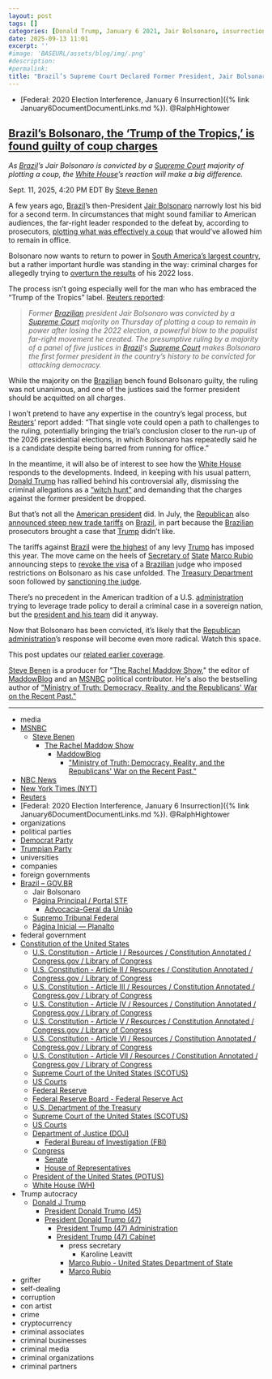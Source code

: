 ```yaml
---
layout: post
tags: []
categories: [Donald Trump, January 6 2021, Jair Bolsonaro, insurrection, guilty, prison]
date: 2025-09-13 11:01
excerpt: ''
#image: 'BASEURL/assets/blog/img/.png'
#description:
#permalink:
title: "Brazil’s Supreme Court Declared Former President, Jair Bolsonaro, Guilty of Coup D'état"
---
```


- [Federal: 2020 Election Interference, January 6 Insurrection]({% link January6DocumentDocumentLinks.md %}). @RalphHightower

## [Brazil’s Bolsonaro, the ‘Trump of the Tropics,’ is found guilty of coup charges](https://www.msnbc.com/rachel-maddow-show/maddowblog/brazils-bolsonaro-trump-tropics-found-guilty-coup-charges-rcna230688)

*As [Brazil](https://www.gov.br/)’s Jair Bolsonaro is convicted by a [Supreme Court](https://www.gov.br/orgaos/supremo-tribunal-federal) majority of plotting a coup, the [White House](https://www.whitehouse.gov/)’s reaction will make a big difference.*

Sept. 11, 2025, 4:20 PM EDT
By [Steve Benen](https://www.msnbc.com/author/steve-benen-ncpn433601)

A few years ago, [Brazil](https://www.gov.br/)’s then-President [Jair Bolsonaro](https://www.msnbc.com/rachel-maddow-show/maddowblog/trump-bolsonaro-radical-tariff-gambit-brazil-goes-bad-worse-rcna222329) narrowly lost his bid for a second term. In circumstances that might sound familiar to American audiences, the far-right leader responded to the defeat by, according to prosecutors, [plotting what was effectively a coup](https://www.msnbc.com/top-stories/latest/trump-bolsonaro-trial-brazil-military-might-rcna230388) that would’ve allowed him to remain in office.

Bolsonaro now wants to return to power in [South America’s largest country](https://www.gov.br/), but a rather important hurdle was standing in the way: criminal charges for allegedly trying to [overturn the results](https://www.nbcnews.com/news/world/brazil-bolsonaro-charged-alleged-coup-plan-poison-lula-rcna192749) of his 2022 loss.

The process isn’t going especially well for the man who has embraced the “Trump of the Tropics” label. [Reuters reported](https://www.nbcnews.com/world/brazil/brazils-bolsonaro-guilty-coup-charges-court-majority-decides-landmark-rcna230678):

> *Former [Brazilian](https://www.gov.br/) president Jair Bolsonaro was convicted by a [Supreme Court](https://www.gov.br/orgaos/supremo-tribunal-federal) majority on Thursday of plotting a coup to remain in power after losing the 2022 election, a powerful blow to the populist far-right movement he created. The presumptive ruling by a majority of a panel of five justices in [Brazil](https://www.gov.br/)‘s [Supreme Court](https://www.gov.br/orgaos/supremo-tribunal-federal) makes Bolsonaro the first former president in the country’s history to be convicted for attacking democracy.*

While the majority on the [Brazilian](https://www.gov.br/) bench found Bolsonaro guilty, the ruling was not unanimous, and one of the justices said the former president should be acquitted on all charges.

I won’t pretend to have any expertise in the country’s legal process, but [Reuters](https://www.reuters.com/)’ report added: “That single vote could open a path to challenges to the ruling, potentially bringing the trial’s conclusion closer to the run-up of the 2026 presidential elections, in which Bolsonaro has repeatedly said he is a candidate despite being barred from running for office.”

In the meantime, it will also be of interest to see how the [White House](https://www.whitehouse.gov/) responds to the developments. Indeed, in keeping with his usual pattern, [Donald Trump](https://www.donaldjtrump.com/) has rallied behind his controversial ally, dismissing the criminal allegations as a [“witch hunt”](https://www.msnbc.com/rachel-maddow-show/maddowblog/5-major-problems-trumps-radical-tariff-gambit-brazil-bolsonaro-trial-rcna218070) and demanding that the charges against the former president be dropped.

But that’s not all the [American president](https://www.donaldjtrump.com/) did. In July, the [Republican](https://www.gop.com/) also [announced steep new trade tariffs](https://www.msnbc.com/rachel-maddow-show/maddowblog/trump-bolsonaro-radical-tariff-gambit-brazil-goes-bad-worse-rcna222329) on [Brazil](https://www.gov.br/), in part because the [Brazilian](https://www.gov.br/) prosecutors brought a case that [Trump](https://www.donaldjtrump.com/) didn’t like.

The tariffs against [Brazil](https://www.gov.br/) were [the highest](https://www.nytimes.com/2025/07/30/world/americas/trump-sanctions-brazil-judge-bolsonaro.html) of any levy [Trump](https://www.donaldjtrump.com/) has imposed this year. The move came on the heels of [Secretary of]() [State](https://www.state.gov/) [Marco Rubio]() announcing steps to [revoke the visa](https://www.nytimes.com/live/2025/07/18/us/trump-news/a42e8ca1-3076-53d1-9b8f-03377103845a?smid=url-share) of a [Brazilian](https://www.gov.br/) judge who imposed restrictions on Bolsonaro as his case unfolded. The [Treasury Department](https://home.treasury.gov/) soon followed by [sanctioning the judge](https://www.nbcnews.com/politics/trump-administration/live-blog/trump-bove-hegseth-epstein-maxwell-giuffre-immigration-live-updates-rcna221293/rcrd85679?canonicalCard=true).

There’s no precedent in the American tradition of a U.S. [administration](https://www.whitehouse.gov/administration/) trying to leverage trade policy to derail a criminal case in a sovereign nation, but the [president and his team](https://www.donaldjtrump.com/) did it anyway.

Now that Bolsonaro has been convicted, it’s likely that the [Republican](https://www.gop.com/) [administration](https://www.whitehouse.gov/administration/)’s response will become even more radical. Watch this space.

This post updates our [related earlier coverage](https://www.msnbc.com/rachel-maddow-show/maddowblog/trump-bolsonaro-radical-tariff-gambit-brazil-goes-bad-worse-rcna222329).

[Steve Benen](https://www.msnbc.com/author/steve-benen-ncpn433601) is a producer for "[The Rachel Maddow Show](https://www.msnbc.com/rachel-maddow-show)," the editor of [MaddowBlog](https://www.msnbc.com/rachel-maddow-show) and an [MSNBC](https://www.msnbc.com/) political contributor. He's also the bestselling author of ["Ministry of Truth: Democracy, Reality, and the Republicans' War on the Recent Past."](https://www.harpercollins.com/products/ministry-of-truth-steve-benen)

----
- media
- [MSNBC](https://www.msnbc.com/)
    - [Steve Benen](https://www.msnbc.com/author/steve-benen-ncpn433601)
        - [The Rachel Maddow Show](https://www.msnbc.com/rachel-maddow-show)
            - [MaddowBlog](https://www.msnbc.com/rachel-maddow-show) 
                - ["Ministry of Truth: Democracy, Reality, and the Republicans' War on the Recent Past."](https://www.harpercollins.com/products/ministry-of-truth-steve-benen)
- [NBC News](https://www.nbcnews.com/)
- [New York Times (NYT)](https://www.nytimes.com/)
- [Reuters](https://www.reuters.com/)
- [Federal: 2020 Election Interference, January 6 Insurrection]({% link January6DocumentDocumentLinks.md %}). @RalphHightower
- organizations
- political parties
- [Democrat Party](https://www.democrats.org/)
- [Trumpian Party](https://www.gop.com/)
- universities
- companies
- foreign governments
- [Brazil – GOV.BR](https://www.gov.br/)
    - Jair Bolsonaro
    - [Página Principal / Portal STF](https://portal.stf.jus.br/)
        - [Advocacia-Geral da União](https://www.gov.br/orgaos/advocacia-geral-da-uniao)
    - [Supremo Tribunal Federal](https://www.gov.br/orgaos/supremo-tribunal-federal)
    - [Página Inicial — Planalto](https://www.gov.br/planalto/)
- federal government
- [Constitution of the United States](https://constitution.congress.gov/)
    - [U.S. Constitution - Article I / Resources / Constitution Annotated / Congress.gov / Library of Congress](https://constitution.congress.gov/constitution/article-1/)
    - [U.S. Constitution - Article II / Resources / Constitution Annotated / Congress.gov / Library of Congress](https://constitution.congress.gov/constitution/article-2/)
    - [U.S. Constitution - Article III / Resources / Constitution Annotated / Congress.gov / Library of Congress](https://constitution.congress.gov/constitution/article-3/)
    - [U.S. Constitution - Article IV / Resources / Constitution Annotated / Congress.gov / Library of Congress](https://constitution.congress.gov/constitution/article-4/)
    - [U.S. Constitution - Article V / Resources / Constitution Annotated / Congress.gov / Library of Congress](https://constitution.congress.gov/constitution/article-5/)
    - [U.S. Constitution - Article VI / Resources / Constitution Annotated / Congress.gov / Library of Congress](https://constitution.congress.gov/constitution/article-6/)
    - [U.S. Constitution - Article VII / Resources / Constitution Annotated / Congress.gov / Library of Congress](https://constitution.congress.gov/constitution/article-7/)
    - [Supreme Court of the United States (SCOTUS)](https://www.supremecourt.gov/)
    - [US Courts](https://www.uscourts.gov/)
    - [Federal Reserve](https;//www.federalreserve.gov/)
    - [Federal Reserve Board - Federal Reserve Act](https://www.federalreserve.gov/aboutthefed/fract.htm)
    - [U.S. Department of the Treasury](https://home.treasury.gov/)
    - [Supreme Court of the United States (SCOTUS)](https://www.supremecourt.gov/)
    - [US Courts](https://www.uscourts.gov/)
    - [Department of Justice (DOJ)](https://www.justice.gov/)
        - [Federal Bureau of Investigation (FBI)](https://www.fbi.gov/)
    - [Congress](https://www.congress.gov/)
        - [Senate](https://www.senate.gov/)
        - [House of Representatives](https://www.house.gov/)
     - [President of the United States (POTUS)](https://www.whitehouse.gov/)
    - [White House (WH)](https://www.whitehouse.gov/)
- Trump autocracy
    - [Donald J Trump](https://www.donaldjtrump.com/)
        - [President Donald Trump (45)](https://trumpwhitehouse.archives.gov/)
        - [President Donald Trump (47)](https://www.whitehouse.gov/administration/donald-j-trump/)
            - [President Trump (47) Administration](https://www.whitehouse.gov/administration/)
            - [President Trump (47) Cabinet](https://www.whitehouse.gov/administration/the-cabinet/)
                - press secretary
                    - Karoline Leavitt
                - [Marco Rubio - United States Department of State](https://www.state.gov/biographies/marco-rubio/)
                - [Marco Rubio](https://www.linkedin.com/in/marcorubio16/)
- grifter
- self-dealing
- corruption
- con artist
- crime
- cryptocurrency
- criminal associates
- criminal businesses
- criminal media
- criminal organizations
- criminal partners